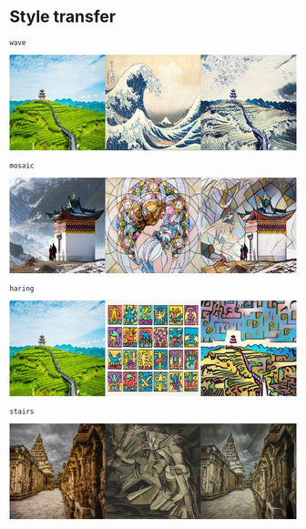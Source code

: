 # Style transfer 

`wave`

![](style_transfer_results/0.jpg)

`mosaic`

![](style_transfer_results/4.jpg)

`haring`

![](style_transfer_results/6.jpg)

`stairs`

![](style_transfer_results/11.jpg)

